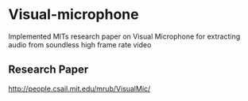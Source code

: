 # Visual-microphone
Implemented MITs research paper on Visual Microphone for extracting audio from soundless high frame rate video
## Research Paper
http://people.csail.mit.edu/mrub/VisualMic/
